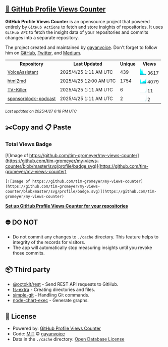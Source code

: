 ## [🚀 GitHub Profile Views Counter](https://github.com/gayanvoice/github-profile-views-counter)
**GitHub Profile Views Counter** is an opensource project that powered entirely by  `GitHub Actions` to fetch and store insights of repositories.
It uses `GitHub API` to fetch the insight data of your repositories and commits changes into a separate repository.

The project created and maintained by [gayanvoice](https://github.com/gayanvoice). Don't forget to follow him on [GitHub](https://github.com/gayanvoice), [Twitter](https://twitter.com/gayanvoice), and [Medium](https://gayanvoice.medium.com/).

<table>
	<tr>
		<th>
			Repository
		</th>
		<th>
			Last Updated
		</th>
		<th>
			Unique
		</th>
		<th>
			Views
		</th>
	</tr>
	<tr>
		<td>
			<a href="https://github.com/tim-gromeyer/my-views-counter/tree/master/readme/575890835/year.md">
				VoiceAssistant
			</a>
		</td>
		<td>
			2025/4/25 1:11 AM UTC
		</td>
		<td>
			439
		</td>
		<td>
			<img alt="Response time graph" src="https://github.com/tim-gromeyer/my-views-counter/raw/master/graph/575890835/small/year.png" height="20"> 3617
		</td>
	</tr>
	<tr>
		<td>
			<a href="https://github.com/tim-gromeyer/my-views-counter/tree/master/readme/544543209/year.md">
				html2md
			</a>
		</td>
		<td>
			2025/4/25 12:00 AM UTC
		</td>
		<td>
			1754
		</td>
		<td>
			<img alt="Response time graph" src="https://github.com/tim-gromeyer/my-views-counter/raw/master/graph/544543209/small/year.png" height="20"> 4079
		</td>
	</tr>
	<tr>
		<td>
			<a href="https://github.com/tim-gromeyer/my-views-counter/tree/master/readme/960029200/year.md">
				TV-Killer
			</a>
		</td>
		<td>
			2025/4/25 1:11 AM UTC
		</td>
		<td>
			6
		</td>
		<td>
			<img alt="Response time graph" src="https://github.com/tim-gromeyer/my-views-counter/raw/master/graph/960029200/small/year.png" height="20"> 11
		</td>
	</tr>
	<tr>
		<td>
			<a href="https://github.com/tim-gromeyer/my-views-counter/tree/master/readme/963258685/year.md">
				sponsorblock-podcast
			</a>
		</td>
		<td>
			2025/4/25 1:11 AM UTC
		</td>
		<td>
			2
		</td>
		<td>
			<img alt="Response time graph" src="https://github.com/tim-gromeyer/my-views-counter/raw/master/graph/963258685/small/year.png" height="20"> 2
		</td>
	</tr>
</table>

<small><i>Last updated on 2025/4/27 6:18 PM UTC</i></small>

## ✂️Copy and 📋 Paste
### Total Views Badge
[![Image of https://github.com/tim-gromeyer/my-views-counter](https://github.com/tim-gromeyer/my-views-counter/blob/master/svg/profile/badge.svg)](https://github.com/tim-gromeyer/my-views-counter)

```readme
[![Image of https://github.com/tim-gromeyer/my-views-counter](https://github.com/tim-gromeyer/my-views-counter/blob/master/svg/profile/badge.svg)](https://github.com/tim-gromeyer/my-views-counter)
```
[**Set up GitHub Profile Views Counter for your repositories**](https://github.com/gayanvoice/github-profile-views-counter)
## ⛔ DO NOT
- Do not commit any changes to `./cache` directory. This feature helps to integrity of the records for visitors.
- The app will automatically stop measuring insights until you revoke those commits.
## 📦 Third party

- [@octokit/rest](https://www.npmjs.com/package/@octokit/rest) - Send REST API requests to GitHub.
- [fs-extra](https://www.npmjs.com/package/fs-extra) - Creating directories and files.
- [simple-git](https://www.npmjs.com/package/simple-git) - Handling Git commands.
- [node-chart-exec](https://www.npmjs.com/package/node-chart-exec) - Generate graphs.
## 📄 License
- Powered by: [GitHub Profile Views Counter](https://github.com/gayanvoice/github-profile-views-counter)
- Code: [MIT](./LICENSE) © [gayanvoice](https://github.com/gayanvoice)
- Data in the `./cache` directory: [Open Database License](https://opendatacommons.org/licenses/odbl/1-0/)